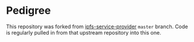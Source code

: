 # Pedigree

This repository was forked from [ipfs-service-provider](https://github.com/Permissionless-Software-Foundation/ipfs-service-provider) `master` branch. Code is regularly pulled in from that upstream repository into this one.
